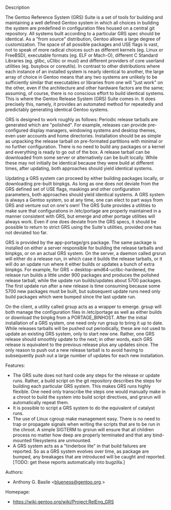 Description

The Gentoo Reference System (GRS) Suite is a set of tools for building and
maintaining a well defined Gentoo system in which all choices in building the
system are predefined in configuration files housed on a central git
repository. All systems built according to a particular GRS spec should be
identical. As a "from source" distribution, Gentoo allows a large degree of
customization. The space of all possible packages and USE flags is vast, not to
speak of more radical choices such as different kernels (eg. Linux or FreeBSD),
executable formats (eg. ELF or Mach-O), different C Standard Libraries (eg.
glibc, uClibc or musl) and different providers of core userland utilities (eg.
busybox or coreutils). In contrast to other distributions where each instance
of an installed system is nearly identical to another, the large array of
choice in Gentoo means that any two systems are unlikely to be sufficiently
similar that executables or libraries from one will "just work" on the other,
even if the architecture and other hardware factors are the same; assuming, of
course, there is no conscious effort to build identical systems. This is where
the Gentoo Release System (GRS) Suite comes in. It does precisely this, namely,
it provides an automated method for repeatedly and predictably generating
identical Gentoo systems.

GRS is designed to work roughly as follows: Periodic release tarballs are
generated which are "polished". For example, releases can provide
pre-configured display managers, windowing systems and desktop themes, even
user accounts and home directories. Installation should be as simple as
unpacking the release tarball on pre-formated partitions with minimal or no
further configuration. There is no need to build any packages or a kernel and
everything is ready to go out of the box. A release tarball can be downloaded
from some server or alternatively can be built locally. While these may not
initially be identical because they were build at different times, after
updating, both approaches should yield identical systems.

Updating a GRS system can proceed by either building packages locally, or
downloading pre-built binpkgs. As long as one does not deviate from the GRS
defined set of USE flags, maskings and other configuration parameters, both
approaches should yield identical systems. A GRS system is always a Gentoo
system, so at any time, one can elect to part ways from GRS and venture out on
one's own! The GRS Suite provides a utilities to make sure that configurations
in /etc/portage are properly maintained in a manner consistent with GRS, but
emerge and other portage utilities will always work. Even if one does deviate
from the GRS specs, it should be possible to return to strict GRS using the
Suite's utilities, provided one has not deviated too far.

GRS is provided by the app-portage/grs package. The same package is installed
on either a server responsible for building the release tarballs and binpkgs,
or on an actual GRS system. On the server, a daemon called grsrun will either
do a release run, in which case it builds the release tarballs, or it will do
an update run where it either builds or updates a bunch of extra binpkgs. For
example, for GRS = desktop-amd64-uclibc-hardened, the release run builds a
little under 900 packages and produces the polished release tarball, while the
update run builds/updates about 5700 packages. The first update run after a new
release is time consuming because some 5700 new packages must be built, but
subsequent update runs need only build packages which were bumped since the
last update run.

On the client, a utility called grsup acts as a wrapper to emerge. grsup will
both manage the configuration files in /etc/portage as well as either builds or
download the binpkg from a PORTAGE_BINHOST. After the initial installation of a
GRS system, one need only run grsup to bring it up to date. While releases
tarballs will be pushed out periodically, these are not used to update an
existing GRS system, only to start new one. Rather, one GRS release should
smoothly update to the next; in other words, each GRS release is equivalent to
the previous release plus any updates since. The only reason to push out a new
release tarball is to avoid having to subsequently push out a large number of
updates for each new installation.

Features:
* The GRS suite does not hard code any steps for the release or update runs.
Rather, a build script on the git repository describes the steps for building
each particular GRS system. This makes GRS runs highly flexible. One need only
transcribe the steps one would manually make in a chroot to build the system
into build script directives, and grsrun will automatically repeat them.
* It is possible to script a GRS system to do the equivalent of catalyst runs.
* The use of Linux cgroup make management easy. There is no need to trap or
propagate signals when writing the scripts that are to be run in the chroot. A
simple SIGTERM to grsrun will ensure that all children process no matter how
deep are properly terminated and that any bind-mounted filesystems are
unmounted.
* A GRS system acts as a "tinderbox lite" in that build failures are reported.
So as a GRS system evolves over time, as package are bumped, any breakages that
are introduced will be caught and reported. [TODO: get these reports
automatically into bugzilla.]

Authors:
* Anthony G. Basile <blueness@gentoo.org.>

Homepage:
* https://wiki.gentoo.org/wiki/Project:RelEng_GRS
